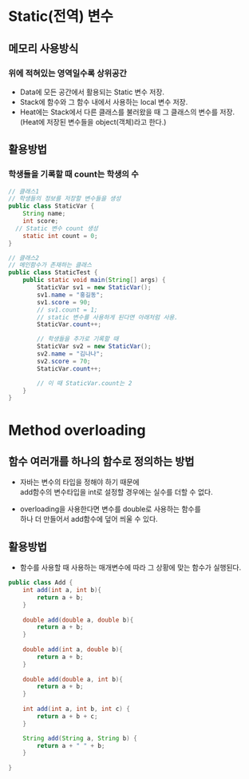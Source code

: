 # Static(전역) 변수
## 메모리 사용방식
### 위에 적혀있는 영역일수록 상위공간
- Data에 모든 공간에서 활용되는 Static 변수 저장.
- Stack에 함수와 그 함수 내에서 사용하는 local 변수 저장.
- Heat에는 Stack에서 다른 클래스를 불러왔을 때 그 클래스의 변수를 저장.  
(Heat에 저장된 변수들을 object(객체)라고 한다.)
## 활용방법
### 학생들을 기록할 때 count는 학생의 수
```java
// 클래스1
// 학생들의 정보를 저장할 변수들을 생성
public class StaticVar {
	String name;
	int score;
  // Static 변수 count 생성
	static int count = 0;
}

// 클래스2
// 메인함수가 존재하는 클래스
public class StaticTest {
	public static void main(String[] args) {
		StaticVar sv1 = new StaticVar();
		sv1.name = "홍길동";
		sv1.score = 90;
		// sv1.count = 1;
		// static 변수를 사용하게 된다면 아래처럼 사용.
		StaticVar.count++;

		// 학생들을 추가로 기록할 때
		StaticVar sv2 = new StaticVar();
		sv2.name = "김나나";
		sv2.score = 70;
		StaticVar.count++;

		// 이 때 StaticVar.count는 2
	}
}
```

# Method overloading
## 함수 여러개를 하나의 함수로 정의하는 방법
- 자바는 변수의 타입을 정해야 하기 때문에  
add함수의 변수타입을 int로 설정할 경우에는 실수를 더할 수 없다.
  
- overloading을 사용한다면 변수를 double로 사용하는 함수를  
하나 더 만들어서 add함수에 덮어 씌울 수 있다.

## 활용방법
- 함수를 사용할 때 사용하는 매개변수에 따라 그 상황에 맞는 함수가 실행된다.
```java
public class Add {
	int add(int a, int b){
		return a + b;
	}
	
	double add(double a, double b){
		return a + b;
	}
	
	double add(int a, double b){
		return a + b;
	}
	
	double add(double a, int b){
		return a + b;
	}
	
	int add(int a, int b, int c) {
		return a + b + c;
	}

	String add(String a, String b) {
		return a + " " + b;
	}
	
}
```
